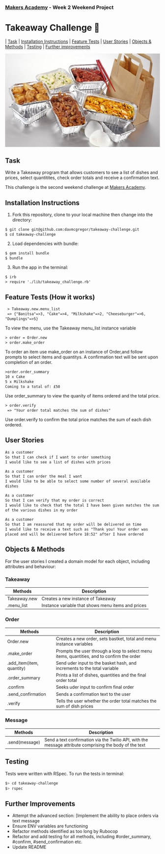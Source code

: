 ### [Makers Academy](http://www.makersacademy.com) - Week 2 Weekend Project 

# Takeaway Challenge 🥡

| [Task](#Task) | [Installation Instructions](#Installation) | [Feature Tests](#Feature_Tests) | [User Stories](#Story) | [Objects & Methods](#Methods) | [Testing](#Testing) | [Further improvements](#Further_Improvements)

![takeaway](takeaway.jpg)

## <a name="Task">Task</a>

Write a Takeaway program that allows customers to see a list of dishes and prices, select quantitites, check order totals and receive a confirmation text.

This challenge is the second weekend challenge at [Makers Academy](https://github.com/makersacademy).

## <a name="Installation">Installation Instructions</a>

1. Fork this repository, clone to your local machine then change into the directory:
```
$ git clone git@github.com:davmcgregor/takeaway-challenge.git
$ cd takeaway-challenge
```
2. Load dependencies with bundle:
```
$ gem install bundle
$ bundle
```
3. Run the app in the terminal:

```Shell
$ irb
> require './lib/takeaway_challenge.rb'
```

## <a name="Feature_Tests">Feature Tests (How it works)</a>

```
 > Takeaway.new.menu_list
 => {"Banitsa"=>3, "Cake"=>4, "Milkshake"=>2, "Cheeseburger"=>6, "Dumplings"=>5} 
```
To view the menu, use the Takeaway menu_list instance variable
```
> order = Order.new
> order.make_order
```
To order an item use make_order on an instance of Order,and follow prompts to select items and quantitys. A confirmation text will be sent upon completion of an order.
```
>order.order_summary
10 x Cake
5 x Milkshake
Coming to a total of: £50
```
Use order_summary to view the quanity of items ordered and the total price.
```
> order.verify
 => "Your order total matches the sum of dishes"
```
Use order.verify to confirm the total price matches the sum of each dish ordered.

## <a name="Story">User Stories</a>
```
As a customer
So that I can check if I want to order something
I would like to see a list of dishes with prices
```
```
As a customer
So that I can order the meal I want
I would like to be able to select some number of several available dishes
```
```
As a customer
So that I can verify that my order is correct
I would like to check that the total I have been given matches the sum of the various dishes in my order
```
```
As a customer
So that I am reassured that my order will be delivered on time
I would like to receive a text such as "Thank you! Your order was placed and will be delivered before 18:52" after I have ordered
```
## <a name="Methods">Objects & Methods</a>

For the user stories I created a domain model for each object, including attributes and behaviour:

### Takeaway

| Methods | Description |
| --- | --- |
| Takeaway.new | Creates a new instance of Takeaway |
| .menu_list | Instance variable that shows menu items and prices |

### Order

| Methods | Description |
| --- | --- |
| Order.new | Creates a new order, sets bastket, total and menu instance variables |
| .make_order | Prompts the user through a loop to select menu items, quantities, and to confirm the order |
| .add_item(item, quantity) | Send uder input to the basket hash, and increments to the total variable |
| .order_summary | Prints a list of dishes, quantities and the final order total |
| .confirm | Seeks uder input to confirm final order |
| .send_confirmation | Sends a confirmation text to the user |
| .verify | Tells the user whether the order total matches the sum of dish prices |

### Message

| Methods | Description |
| --- | --- |
| .send(message) | Send a text confirmation via the Twilio API, with the message attribute comprising the body of the text|

## <a name="Testing">Testing</a>

Tests were written with RSpec. To run the tests in terminal: 

```bash
$> cd takeaway-challenge
$> rspec
```

## <a name="Further_Improvements">Further Improvements</a>
* Attempt the advanced section: [Implement the ability to place orders via text message
* Ensure ENV variables are functioning
* Refactor methods identified as too long by Rubocop
* Refactor and add testing for all methods, including #order_summary, #confirm, #send_confirmation etc.
* Update README

